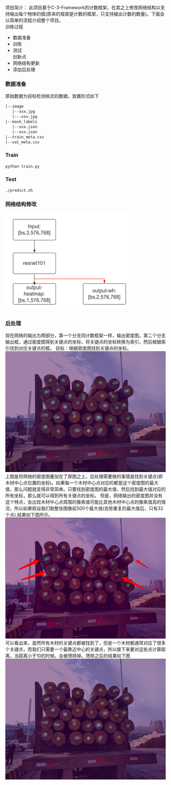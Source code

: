 项目简介：
此项目基于C-3-Framework的计数框架，在其之上修改网络结构以支持输出每个物体的框(原来的框架是计数的框架，只支持输出计数的数量)。下面会以简单的流程介绍整个项目。   
训练过程       
- 数据准备
- 训练
- 测试  
创新点    
- 网络结构更新
- 添加后处理

### 数据准备
原始数据为目标检测格式的数据，放置形式如下
```
|--image
   |--xxx.jpg
   |---xxx.jpg
|--mask_labels
   |--xxx.json
   |--xxx.json
|--train_meta.csv
|--val_meta.csv
```
### Train
```
python train.py
```

### Test
```
./predict.sh
```


### 网络结构修改
![img](https://github.com/FanShuixing/C-3-Framework-withbox/blob/python3.x/demo_imgs/network.png)
### 后处理
现在网络的输出为两部分，第一个分支同计数框架一样，输出密度图，第二个分支输出框，通过密度图得到关键点的坐标，将关键点的坐标转换为索引，然后根据索引找到对应关键点的框。
目标：根据密度图找到关键点的坐标。
![img](https://github.com/FanShuixing/C-3-Framework-withbox/blob/python3.x/demo_imgs/flir_20191208T200014_rgb_image_pred_37.0_gt_31.0_box_32.png)
上图是将网络的密度图叠加在了原图之上，后处理需要做的事情是找到关键点(即木材中心点位置的坐标)。如果每一个木材中心点对应的都是这个密度图的最大值，那么问题就变得非常简单。只要找到密度图的最大值，然后找到最大值对应的所有坐标，那么就可以得到所有关键点的坐标。
但是，网络输出的密度图并没有这个特点，会出现木材中心点周围的像素值可能比其他木材中心点的像素值高的情况，所以如果假设我们取整张图像前500个最大值(去除重复的最大值后，只有32个点),结果如下图所示。
![img](https://github.com/FanShuixing/C-3-Framework-withbox/blob/python3.x/demo_imgs/densitymap2.png)
可以看出来，虽然所有木材的关键点都被找到了，但是一个木材都通常对应了很多个关键点，而我们只需要一个最靠近中心的关键点，所以接下来要对这些点计算距离，当距离小于10的时候，会被筛除掉。筛除之后的结果如下图![img](https://github.com/FanShuixing/C-3-Framework-withbox/blob/python3.x/demo_imgs/densitymap_Deduplication.jpg)


